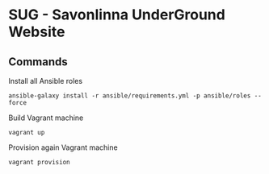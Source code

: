 # SUG - Savonlinna UnderGround Website

## Commands ##

Install all Ansible roles

`ansible-galaxy install -r ansible/requirements.yml -p ansible/roles --force`

Build Vagrant machine

`vagrant up`

Provision again Vagrant machine

`vagrant provision`
